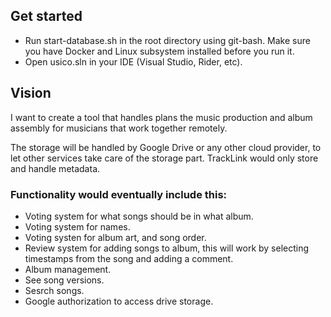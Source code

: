 ## Get started 
- Run start-database.sh in the root directory using git-bash.
Make sure you have Docker and Linux subsystem installed before you run it.
- Open usico.sln in your IDE (Visual Studio, Rider, etc).

## Vision
I want to create a tool that handles plans the music production and album assembly for musicians that work together remotely.

The storage will be handled by Google Drive or any other cloud provider, to let other services take care of the storage part. TrackLink would only store and handle metadata.

### Functionality would eventually include this:
- Voting system for what songs should be in what album.
- Voting system for names.
- Voting systen for album art, and song order.
- Review system for adding songs to album, this will work by selecting timestamps from the song and adding a comment. 
- Album management.
- See song versions.
- Sesrch songs.
- Google authorization to access drive storage.
